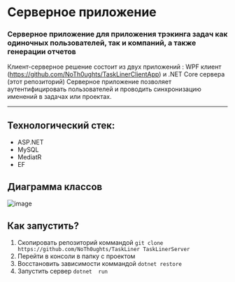 <div id="MainTitle">

# Серверное приложение

</div>
<div id="SubTitle"> 

### Серверное приложение для приложения трэкинга задач как одиночных пользователей, так и компаний, а также генерации отчетов

</div>

Клиент-серверное решение состоит из двух приложений : WPF клиент (https://github.com/NoTh0ughts/TaskLinerClientApp) и .NET Core сервера (этот репозиторий)
Серверное приложение позволяет аутентифицировать пользователей и проводить синхронизацию именений в задачах или проектах.

---

## Технологический стек:
<div id="TechStack">

* ASP.NET
* MySQL
* MediatR
* EF

</div>

## Диаграмма классов
![image](https://user-images.githubusercontent.com/57771719/224713561-5e1ea0fb-c298-4c11-bb97-b3f4143f92ac.png)

## Как запустить?
1. Скопировать репозиторий коммандой ```git clone https://github.com/NoTh0ughts/TaskLiner TaskLinerServer```
2. Перейти в консоли в папку с проектом 
3. Восстановить зависимости коммандой ```dotnet restore```
4. Запустить сервер ```dotnet  run```
